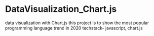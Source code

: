 # DataVisualization_Chart.js
data visualization with Chart.js
this project is to show the most popular programming language trend in 2020
techstack- javascript, chart.js
